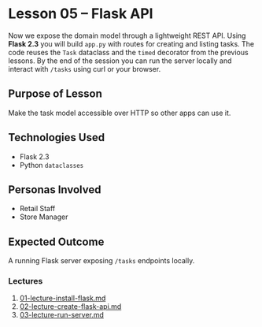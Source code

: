 # Lesson 05 – Flask API

Now we expose the domain model through a lightweight REST API. Using
**Flask 2.3** you will build `app.py` with routes for creating and listing
tasks. The code reuses the `Task` dataclass and the `timed` decorator from the
previous lessons. By the end of the session you can run the server locally and
interact with `/tasks` using curl or your browser.

## Purpose of Lesson

Make the task model accessible over HTTP so other apps can use it.

## Technologies Used

- Flask 2.3
- Python `dataclasses`

## Personas Involved

- Retail Staff
- Store Manager

## Expected Outcome

A running Flask server exposing `/tasks` endpoints locally.

### Lectures

1. [01-lecture-install-flask.md](01-lecture-install-flask.md)
2. [02-lecture-create-flask-api.md](02-lecture-create-flask-api.md)
3. [03-lecture-run-server.md](03-lecture-run-server.md)
